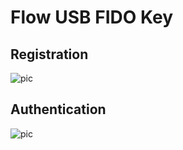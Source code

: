 # Flow USB FIDO Key



## Registration

![pic](https://github.com/gebogebogebo/CTAPcs/blob/master/pu/USB_FIDO_Key_Registration/USB%20FIDO%20Key%20Registration%20(Non%20Resident%20Key).png?raw=true)





## Authentication

![pic](https://github.com/gebogebogebo/CTAPcs/blob/master/pu/USB_FIDO_Key_Autheication/USB%20FIDO%20Key%20Autheication%20(Non%20Resident%20Key).png?raw=true)

